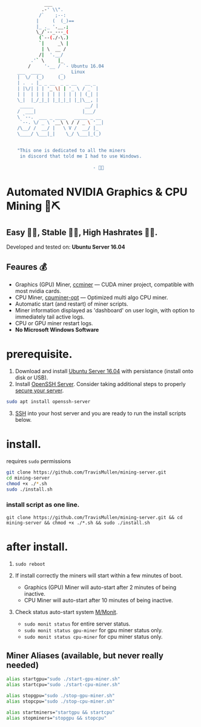 ```sh
              ___
             .-' \\".
            /`    ;--:
           |     (  (_)==
           |_ ._ '.__.;
           \_/`--_---_(
            (`--(./-\.)
            `|     _\ |
             | \  __ /
            /|  '.__/
         .'` \     |_
        /     '-__ / `- Ubuntu 16.04
    ___  ____       _   Linux          
    |  \/  (_)     (_)            
    | .  . |_ _ __  _ _ __   __ _ 
    | |\/| | | '_ \| | '_ \ / _` |
    | |  | | | | | | | | | | (_| |
    \_|  |_/_|_| |_|_|_| |_|\__, |
     _____                   __/ |
    /  ___|                 |___/ 
    \ `--.  ___ _ ____   _____ _ __ 
     `--. \/ _ \ '__\ \ / / _ \ '__|
    /\__/ /  __/ |   \ V /  __/ |_  
    \____/ \___|_|    \_/ \___|_(_) 
                                

    "This one is dedicated to all the miners
     in discord that told me I had to use Windows.
                                 
                                - 🖕🍌


```
# Automated NVIDIA Graphics & CPU Mining 🤖⛏
## Easy 💁‍♀️, Stable 🏋️‍♀️, High Hashrates 🚀🌝.

Developed and tested on: **Ubuntu Server 16.04**

## Feaures 💰
- Graphics (GPU) Miner, [ccminer](https://github.com/tpruvot/ccminer) &mdash; CUDA miner project, compatible with most nvidia cards.
- CPU Miner, [cpuminer-opt](https://github.com/JayDDee/cpuminer-opt) &mdash; Optimized multi algo CPU miner.
- Automatic start (and restart) of miner scripts.
- Miner information displayed as 'dashboard' on user login, with option to immediately tail active logs.
- CPU or GPU miner restart logs.
- **No Microsoft Windows Software**

# prerequisite.
1. Download and install [Ubuntu Server 16.04](http://releases.ubuntu.com/16.04.4/ubuntu-16.04.4-server-amd64.iso) with persistance (install onto disk or USB).
2. Install [OpenSSH Server](https://help.ubuntu.com/lts/serverguide/openssh-server.html). Consider taking additional steps to properly [secure your server](https://www.linode.com/docs/security/securing-your-server/).
```sh
sudo apt install openssh-server
``` 
3. [SSH](https://www.digitalocean.com/community/tutorials/how-to-use-ssh-to-connect-to-a-remote-server-in-ubuntu) into your host server and you are ready to run the install scripts below.

# install.
requires `sudo` permissions

```sh 
git clone https://github.com/TravisMullen/mining-server.git
cd mining-server
chmod +x ./*.sh
sudo ./install.sh 
```
### install script as one line.
`git clone https://github.com/TravisMullen/mining-server.git && cd mining-server && chmod +x ./*.sh && sudo ./install.sh `


# after install.

1. `sudo reboot` 
2. If install correctly the miners will start within a few minutes of boot.
    - Graphics (GPU) Miner will auto-start after 2 minutes of being inactive.
    - CPU Miner will auto-start after 10 minutes of being inactive.

3. Check status auto-start system [M/Monit](https://mmonit.com/). 
    - `sudo monit status` for entire server status.
    - `sudo monit status gpu-miner` for gpu miner status only.
    - `sudo monit status cpu-miner` for cpu miner status only.

## Miner Aliases (available, but never really needed)

```bash
alias startgpu="sudo ./start-gpu-miner.sh"
alias startcpu="sudo ./start-cpu-miner.sh"

alias stopgpu="sudo ./stop-gpu-miner.sh"
alias stopcpu="sudo ./stop-cpu-miner.sh"

alias startminers="startgpu && startcpu"
alias stopminers="stopgpu && stopcpu"
```